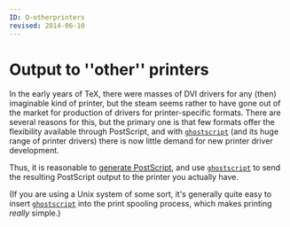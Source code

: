 ```yaml
---
ID: Q-otherprinters
revised: 2014-06-10
---
```

# Output to ''other'' printers

In the early years of TeX, there were masses of DVI drivers
for any (then) imaginable kind of printer, but the steam seems rather
to have gone out of the market for production of drivers for
printer-specific formats.  There are several reasons for this, but the
primary one is that few formats offer the flexibility available
through PostScript, and with
[`ghostscript`](http://www.ghostscript.com/) (and its
huge range of printer drivers) there is now little demand for new
printer driver development.

Thus, it is reasonable to [generate PostScript](FAQ-dvips.md), and
use [`ghostscript`](http://www.ghostscript.com/) to send
the resulting PostScript output to the printer you actually have.

(If you are using a Unix system of some sort, it's generally quite
easy to insert
[`ghostscript`](http://www.ghostscript.com/) into the
print spooling process, which makes printing _really_ simple.)

